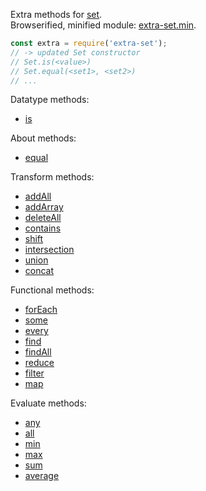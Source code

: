 Extra methods for [set].<br>
Browserified, minified module: [extra-set.min].

```javascript
const extra = require('extra-set');
// -> updated Set constructor
// Set.is(<value>)
// Set.equal(<set1>, <set2>)
// ...
```

Datatype methods:
- [is](https://www.npmjs.com/package/@extra-set/is)

About methods:
- [equal](https://www.npmjs.com/package/@extra-set/equal)

Transform methods:
- [addAll](https://www.npmjs.com/package/@extra-set/add-all)
- [addArray](https://www.npmjs.com/package/@extra-set/add-array)
- [deleteAll](https://www.npmjs.com/package/@extra-set/delete-all)
- [contains](https://www.npmjs.com/package/@extra-set/contains)
- [shift](https://www.npmjs.com/package/@extra-set/shift)
- [intersection](https://www.npmjs.com/package/@extra-set/intersection)
- [union](https://www.npmjs.com/package/@extra-set/union)
- [concat](https://www.npmjs.com/package/@extra-set/concat)

Functional methods:
- [forEach](https://www.npmjs.com/package/@extra-set/for-each)
- [some](https://www.npmjs.com/package/@extra-set/some)
- [every](https://www.npmjs.com/package/@extra-set/every)
- [find](https://www.npmjs.com/package/@extra-set/find)
- [findAll](https://www.npmjs.com/package/@extra-set/find-all)
- [reduce](https://www.npmjs.com/package/@extra-set/reduce)
- [filter](https://www.npmjs.com/package/@extra-set/filter)
- [map](https://www.npmjs.com/package/@extra-set/map)

Evaluate methods:
- [any](https://www.npmjs.com/package/@extra-set/any)
- [all](https://www.npmjs.com/package/@extra-set/all)
- [min](https://www.npmjs.com/package/@extra-set/min)
- [max](https://www.npmjs.com/package/@extra-set/max)
- [sum](https://www.npmjs.com/package/@extra-set/sum)
- [average](https://www.npmjs.com/package/@extra-set/average)


[set]: https://developer.mozilla.org/en-US/docs/Web/JavaScript/Reference/Global_Objects/Set
[extra-set.min]: https://www.npmjs.com/package/extra-set.min
